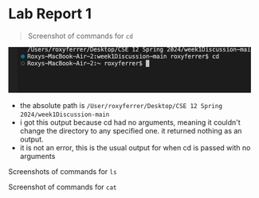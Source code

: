 # Lab Report 1 
> Screenshot of commands for ```cd```

![Image](cdnoargument.jpg)
* the absolute path is 
```/User/roxyferrer/Desktop/CSE 12 Spring 2024/week1Discussion-main```
* i got this output because cd had no arguments, meaning it couldn't change the directory to any specified one. it returned nothing as an output.
* it is not an error, this is the usual output for when cd is passed with no arguments 


Screenshots of commands for ```ls```


Screenshot of commands for ```cat```

